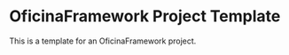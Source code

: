OficinaFramework Project Template
=================================

This is a template for an OficinaFramework project.